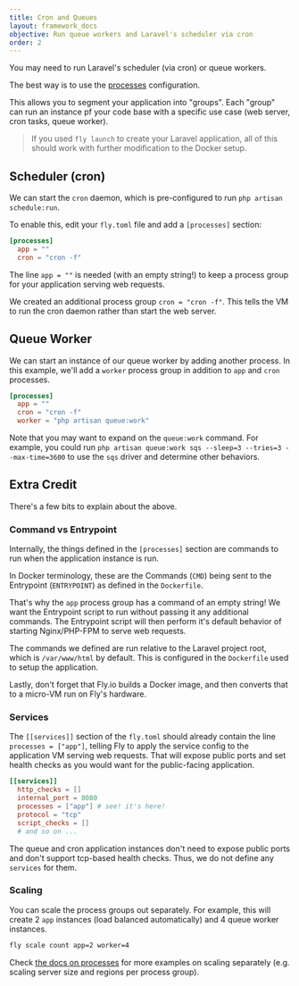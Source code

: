 ```yaml
---
title: Cron and Queues
layout: framework_docs
objective: Run queue workers and Laravel's scheduler via cron
order: 2
---
```


You may need to run Laravel's scheduler (via cron) or queue workers.

The best way is to use the [processes](https://fly.io/docs/reference/configuration/#the-processes-section) configuration.

This allows you to segment your application into "groups". Each "group" can run an instance pf your code base with a specific use case (web server, cron tasks, queue worker).

> If you used `fly launch` to create your Laravel application, all of this should work with further modification to the Docker setup.

## Scheduler (cron)

We can start the `cron` daemon, which is pre-configured to run `php artisan schedule:run`.

To enable this, edit your `fly.toml` file and add a `[processes]` section:

```toml
[processes]
  app = ""
  cron = "cron -f"
```

The line `app = ""` is needed (with an empty string!) to keep a process group for your application serving web requests.

We created an additional process group `cron = "cron -f"`. This tells the VM to run the cron daemon rather than start the web server.

## Queue Worker

We can start an instance of our queue worker by adding another process. In this example, we'll add a `worker` process group in addition to `app` and `cron` processes.

```toml
[processes]
  app = ""
  cron = "cron -f"
  worker = "php artisan queue:work"
```

Note that you may want to expand on the `queue:work` command. For example, you could run `php artisan queue:work sqs --sleep=3 --tries=3 --max-time=3600` to use the `sqs` driver and determine other behaviors.

## Extra Credit

There's a few bits to explain about the above.

### Command vs Entrypoint

Internally, the things defined in the `[processes]` section are commands to run when the application instance is run. 

In Docker terminology, these are the Commands (`CMD`) being sent to the Entrypoint (`ENTRYPOINT`) as defined in the `Dockerfile`.

That's why the `app` process group has a command of an empty string! We want the Entrypoint script to run without passing it any additional commands. The Entrypoint script will then perform it's default behavior of starting Nginx/PHP-FPM to serve web requests.

The commands we defined are run relative to the Laravel project root, which is `/var/www/html` by default. This is configured in the `Dockerfile` used to setup the application.

Lastly, don't forget that Fly.io builds a Docker image, and then converts that to a micro-VM run on Fly's hardware.

### Services

The `[[services]]` section of the `fly.toml` should already contain the line `processes = ["app"]`, telling Fly to apply the service config to the application VM serving web requests. That will expose public ports and set health checks as you would want for the public-facing application.

```toml
[[services]]
  http_checks = []
  internal_port = 8080
  processes = ["app"] # see! it's here!
  protocol = "tcp"
  script_checks = []
  # and so on ...
```

The queue and cron application instances don't need to expose public ports and don't support tcp-based health checks. Thus, we do not define any `services` for them.

### Scaling

You can scale the process groups out separately. For example, this will create 2 `app` instances (load balanced automatically) and 4 queue worker instances.

```bash
fly scale count app=2 worker=4
```

Check [the docs on processes](https://fly.io/docs/reference/configuration/#the-processes-section) for more examples on scaling separately (e.g. scaling server size and regions per process group).
